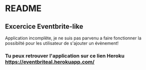 # README

## Excercice Eventbrite-like

Application incomplête, je ne suis pas parvenu a faire fonctionner la possibilté pour les utilisateur de s'ajouter un évènement!
<br>

### Tu peux retrouver l'application sur ce lien Heroku https://eventbriteal.herokuapp.com/ 